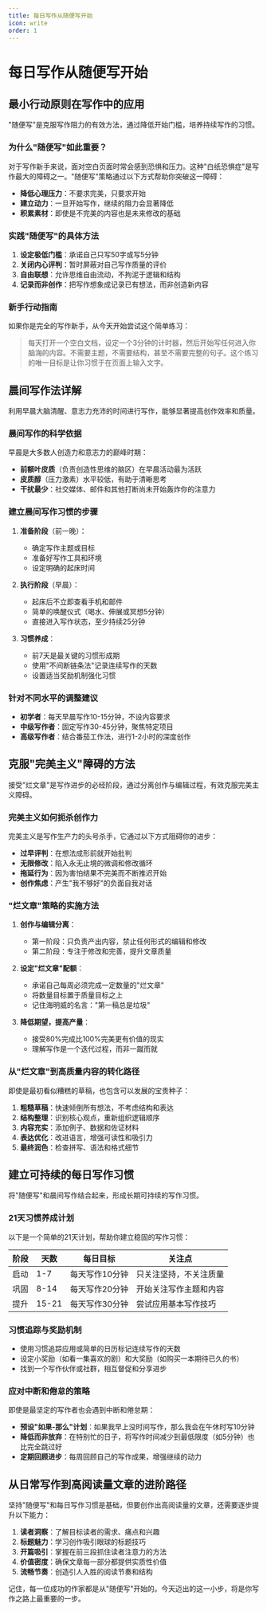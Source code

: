 ```yaml
---
title: 每日写作从随便写开始
icon: write
order: 1
---
```


# 每日写作从随便写开始

## 最小行动原则在写作中的应用

"随便写"是克服写作阻力的有效方法，通过降低开始门槛，培养持续写作的习惯。

### 为什么"随便写"如此重要？

对于写作新手来说，面对空白页面时常会感到恐惧和压力。这种"白纸恐惧症"是写作最大的障碍之一。"随便写"策略通过以下方式帮助你突破这一障碍：

- **降低心理压力**：不要求完美，只要求开始
- **建立动力**：一旦开始写作，继续的阻力会显著降低
- **积累素材**：即使是不完美的内容也是未来修改的基础

### 实践"随便写"的具体方法

1. **设定极低门槛**：承诺自己只写50字或写5分钟
2. **关闭内心评判**：暂时屏蔽对自己写作质量的评价
3. **自由联想**：允许思维自由流动，不拘泥于逻辑和结构
4. **记录而非创作**：把写作想象成记录已有想法，而非创造新内容

### 新手行动指南

如果你是完全的写作新手，从今天开始尝试这个简单练习：

> 每天打开一个空白文档，设定一个3分钟的计时器，然后开始写任何进入你脑海的内容。不需要主题，不需要结构，甚至不需要完整的句子。这个练习的唯一目标是让你习惯于在页面上输入文字。

## 晨间写作法详解

利用早晨大脑清醒、意志力充沛的时间进行写作，能够显著提高创作效率和质量。

### 晨间写作的科学依据

早晨是大多数人创造力和意志力的巅峰时期：

- **前额叶皮质**（负责创造性思维的脑区）在早晨活动最为活跃
- **皮质醇**（压力激素）水平较低，有助于清晰思考
- **干扰最少**：社交媒体、邮件和其他打断尚未开始轰炸你的注意力

### 建立晨间写作习惯的步骤

1. **准备阶段**（前一晚）：
   - 确定写作主题或目标
   - 准备好写作工具和环境
   - 设定明确的起床时间

2. **执行阶段**（早晨）：
   - 起床后不立即查看手机和邮件
   - 简单的唤醒仪式（喝水、伸展或冥想5分钟）
   - 直接进入写作状态，至少持续25分钟

3. **习惯养成**：
   - 前7天是最关键的习惯形成期
   - 使用"不间断链条法"记录连续写作的天数
   - 设置适当奖励机制强化习惯

### 针对不同水平的调整建议

- **初学者**：每天早晨写作10-15分钟，不设内容要求
- **中级写作者**：固定写作30-45分钟，聚焦特定项目
- **高级写作者**：结合番茄工作法，进行1-2小时的深度创作

## 克服"完美主义"障碍的方法

接受"烂文章"是写作进步的必经阶段，通过分离创作与编辑过程，有效克服完美主义障碍。

### 完美主义如何扼杀创作力

完美主义是写作生产力的头号杀手，它通过以下方式阻碍你的进步：

- **过早评判**：在想法成形前就开始批判
- **无限修改**：陷入永无止境的微调和修改循环
- **拖延行为**：因为害怕结果不完美而不断推迟开始
- **创作焦虑**：产生"我不够好"的负面自我对话

### "烂文章"策略的实施方法

1. **创作与编辑分离**：
   - 第一阶段：只负责产出内容，禁止任何形式的编辑和修改
   - 第二阶段：专注于修改和完善，提升文章质量

2. **设定"烂文章"配额**：
   - 承诺自己每周必须完成一定数量的"烂文章"
   - 将数量目标置于质量目标之上
   - 记住海明威的名言："第一稿总是垃圾"

3. **降低期望，提高产量**：
   - 接受80%完成比100%完美更有价值的现实
   - 理解写作是一个迭代过程，而非一蹴而就

### 从"烂文章"到高质量内容的转化路径

即使是最初看似糟糕的草稿，也包含可以发展的宝贵种子：

1. **粗糙草稿**：快速倾倒所有想法，不考虑结构和表达
2. **结构整理**：识别核心观点，重新组织逻辑顺序
3. **内容充实**：添加例子、数据和佐证材料
4. **表达优化**：改进语言，增强可读性和吸引力
5. **最终润色**：检查拼写、语法和格式细节

## 建立可持续的每日写作习惯

将"随便写"和晨间写作结合起来，形成长期可持续的写作习惯。

### 21天习惯养成计划

以下是一个简单的21天计划，帮助你建立稳固的写作习惯：

| 阶段 | 天数 | 每日目标 | 关注点 |
|------|------|----------|--------|
| 启动 | 1-7 | 每天写作10分钟 | 只关注坚持，不关注质量 |
| 巩固 | 8-14 | 每天写作20分钟 | 开始关注写作主题和内容 |
| 提升 | 15-21 | 每天写作30分钟 | 尝试应用基本写作技巧 |

### 习惯追踪与奖励机制

- 使用习惯追踪应用或简单的日历标记连续写作的天数
- 设定小奖励（如看一集喜欢的剧）和大奖励（如购买一本期待已久的书）
- 找到一个写作伙伴或社群，相互督促和分享进步

### 应对中断和倦怠的策略

即使是最坚定的写作者也会遇到中断和倦怠期：

- **预设"如果-那么"计划**：如果我早上没时间写作，那么我会在午休时写10分钟
- **降低而非放弃**：在特别忙的日子，将写作时间减少到最低限度（如5分钟）也比完全跳过好
- **定期回顾进步**：每周回顾自己的写作成果，增强继续的动力

## 从日常写作到高阅读量文章的进阶路径

坚持"随便写"和每日写作习惯是基础，但要创作出高阅读量的文章，还需要逐步提升以下能力：

1. **读者洞察**：了解目标读者的需求、痛点和兴趣
2. **标题魅力**：学习创作吸引眼球的标题技巧
3. **开篇吸引**：掌握在前三段抓住读者注意力的方法
4. **价值密度**：确保文章每一部分都提供实质性价值
5. **流畅节奏**：创造引人入胜的阅读节奏和结构

记住，每一位成功的作家都是从"随便写"开始的。今天迈出的这一小步，将是你写作之路上最重要的一步。
